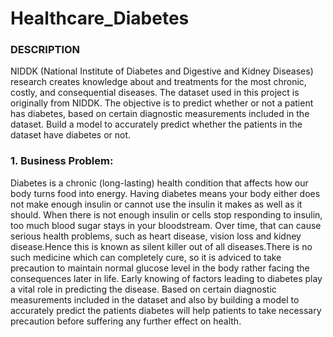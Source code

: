 # Healthcare_Diabetes
### DESCRIPTION
NIDDK (National Institute of Diabetes and Digestive and Kidney Diseases) research creates
knowledge about and treatments for the most chronic, costly, and consequential diseases.
The dataset used in this project is originally from NIDDK. The objective is to predict whether or
not a patient has diabetes, based on certain diagnostic measurements included in the dataset.
Build a model to accurately predict whether the patients in the dataset have diabetes or not.

### 1. Business Problem:
Diabetes is a chronic (long-lasting) health condition that affects how our body turns food into
energy. Having diabetes means your body either does not make enough insulin or cannot use
the insulin it makes as well as it should. When there is not enough insulin or cells stop
responding to insulin, too much blood sugar stays in your bloodstream. Over time, that can
cause serious health problems, such as heart disease, vision loss and kidney disease.Hence this
is known as silent killer out of all diseases.There is no such medicine which can completely cure,
so it is adviced to take precaution to maintain normal glucose level in the body rather facing the
consequences later in life.
Early knowing of factors leading to diabetes play a vital role in predicting the disease. Based on
certain diagnostic measurements included in the dataset and also by building a model to
accurately predict the patients diabetes will help patients to take necessary precaution before
suffering any further effect on health.

